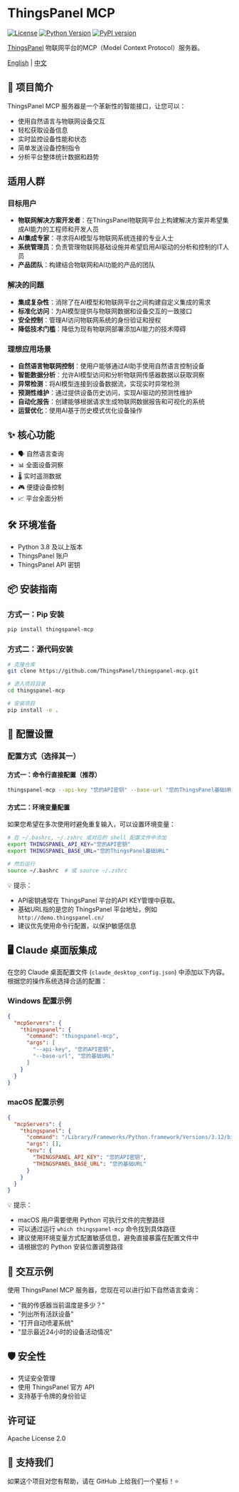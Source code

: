 # ThingsPanel MCP

[![License](https://img.shields.io/badge/license-Apache%202.0-blue.svg)](LICENSE)
[![Python Version](https://img.shields.io/pypi/pyversions/thingspanel-mcp.svg)](https://pypi.org/project/thingspanel-mcp/)
[![PyPI version](https://badge.fury.io/py/thingspanel-mcp.svg)](https://badge.fury.io/py/thingspanel-mcp)

[ThingsPanel](http://thingspanel.io/) 物联网平台的MCP（Model Context Protocol）服务器。

[English](README.md) | [中文](README_CN.md)

## 🚀 项目简介

ThingsPanel MCP 服务器是一个革新性的智能接口，让您可以：

- 使用自然语言与物联网设备交互
- 轻松获取设备信息
- 实时监控设备性能和状态
- 简单发送设备控制指令
- 分析平台整体统计数据和趋势

## 适用人群

### 目标用户

- **物联网解决方案开发者**：在ThingsPanel物联网平台上构建解决方案并希望集成AI能力的工程师和开发人员
- **AI集成专家**：寻求将AI模型与物联网系统连接的专业人士
- **系统管理员**：负责管理物联网基础设施并希望启用AI驱动的分析和控制的IT人员
- **产品团队**：构建结合物联网和AI功能的产品的团队

### 解决的问题

- **集成复杂性**：消除了在AI模型和物联网平台之间构建自定义集成的需求
- **标准化访问**：为AI模型提供与物联网数据和设备交互的一致接口
- **安全控制**：管理AI访问物联网系统的身份验证和授权
- **降低技术门槛**：降低为现有物联网部署添加AI能力的技术障碍

### 理想应用场景

- **自然语言物联网控制**：使用户能够通过AI助手使用自然语言控制设备
- **智能数据分析**：允许AI模型访问和分析物联网传感器数据以获取洞察
- **异常检测**：将AI模型连接到设备数据流，实现实时异常检测
- **预测性维护**：通过提供设备历史访问，实现AI驱动的预测性维护
- **自动化报告**：创建能够根据请求生成物联网数据报告和可视化的系统
- **运营优化**：使用AI基于历史模式优化设备操作

## ✨ 核心功能

- 🗣️ 自然语言查询
- 📊 全面设备洞察
- 🌡️ 实时遥测数据
- 🎮 便捷设备控制
- 📈 平台全面分析

## 🛠️ 环境准备

- Python 3.8 及以上版本
- ThingsPanel 账户
- ThingsPanel API 密钥

## 📦 安装指南

### 方式一：Pip 安装

```bash
pip install thingspanel-mcp
```

### 方式二：源代码安装

```bash
# 克隆仓库
git clone https://github.com/ThingsPanel/thingspanel-mcp.git

# 进入项目目录
cd thingspanel-mcp

# 安装项目
pip install -e .
```

## 🔐 配置设置

### 配置方式（选择其一）

#### 方式一：命令行直接配置（推荐）

```bash
thingspanel-mcp --api-key "您的API密钥" --base-url "您的ThingsPanel基础URL"
```

#### 方式二：环境变量配置

如果您希望在多次使用时避免重复输入，可以设置环境变量：

```bash
# 在 ~/.bashrc, ~/.zshrc 或对应的 shell 配置文件中添加
export THINGSPANEL_API_KEY="您的API密钥"
export THINGSPANEL_BASE_URL="您的ThingsPanel基础URL"

# 然后运行
source ~/.bashrc  # 或 source ~/.zshrc
```

💡 提示：

- API密钥通常在 ThingsPanel 平台的API KEY管理中获取。
- 基础URL指的是您的 ThingsPanel 平台地址，例如 `http://demo.thingspanel.cn/`
- 建议优先使用命令行配置，以保护敏感信息

## 🖥️ Claude 桌面版集成

在您的 Claude 桌面配置文件 (`claude_desktop_config.json`) 中添加以下内容。根据您的操作系统选择合适的配置：

### Windows 配置示例

```json
{
  "mcpServers": {
    "thingspanel": {
      "command": "thingspanel-mcp",
      "args": [
        "--api-key", "您的API密钥",
        "--base-url", "您的基础URL"
      ]
    }
  }
}
```

### macOS 配置示例

```json
{
  "mcpServers": {
    "thingspanel": {
      "command": "/Library/Frameworks/Python.framework/Versions/3.12/bin/thingspanel-mcp",
      "args": [],
      "env": {
        "THINGSPANEL_API_KEY": "您的API密钥",
        "THINGSPANEL_BASE_URL": "您的基础URL"
      }
    }
  }
}
```

💡 提示：

- macOS 用户需要使用 Python 可执行文件的完整路径
- 可以通过运行 `which thingspanel-mcp` 命令找到具体路径
- 建议使用环境变量方式配置敏感信息，避免直接暴露在配置文件中
- 请根据您的 Python 安装位置调整路径

## 🤔 交互示例

使用 ThingsPanel MCP 服务器，您现在可以进行如下自然语言查询：

- "我的传感器当前温度是多少？"
- "列出所有活跃设备"
- "打开自动喷灌系统"
- "显示最近24小时的设备活动情况"

## 🛡️ 安全性

- 凭证安全管理
- 使用 ThingsPanel 官方 API
- 支持基于令牌的身份验证

## 许可证

Apache License 2.0

## 🌟 支持我们

如果这个项目对您有帮助，请在 GitHub 上给我们一个星标！⭐
